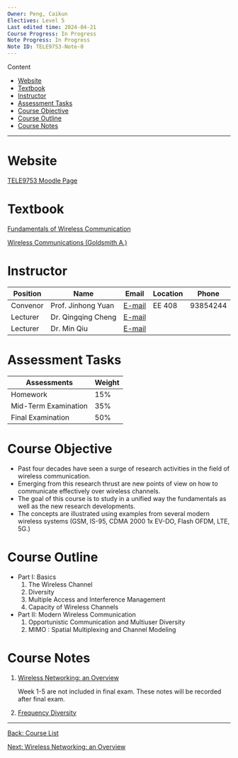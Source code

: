 ```yaml
---
Owner: Peng, Caikun
Electives: Level 5
Last edited time: 2024-04-21
Course Progress: In Progress
Note Progress: In Progress
Note ID: TELE9753-Note-0
---
```


Content
- [Website](#website)
- [Textbook](#textbook)
- [Instructor](#instructor)
- [Assessment Tasks](#assessment-tasks)
- [Course Objective](#course-objective)
- [Course Outline](#course-outline)
- [Course Notes](#course-notes)
---

# Website

[TELE9753 Moodle Page](https://moodle.telt.unsw.edu.au/course/view.php?id=81774)

# Textbook

[Fundamentals of Wireless Communication](https://1drv.ms/b/s!AuXfaR2IFRyojEed89nnTOdmjRl9?e=Sxgnw2)

[Wireless Communications (Goldsmith A.)](https://1drv.ms/b/s!AuXfaR2IFRyojEggwFTwkJqIqkHv?e=qrDsYb)


# Instructor

| Position | Name               | Email                             | Location | Phone    |
| -------- | ------------------ | --------------------------------- | -------- | -------- |
| Convenor | Prof. Jinhong Yuan | [E-mail](mailto:j.yuan@unsw.edu.au)     | EE 408   | 93854244 |
| Lecturer | Dr. Qingqing Cheng | [E-mail](mailto:qingqing.cheng@unsw.edu.au) |          |          |
| Lecturer | Dr. Min Qiu        | [E-mail](mailto:min.qiu@unsw.edu.au)        |          |          |

# Assessment Tasks

| Assessments          | Weight |
| -------------------- | ------ |
| Homework             | 15%    |
| Mid-Term Examination | 35%    |
| Final Examination    | 50%    |

# Course Objective

- Past four decades have seen a surge of research activities in 
  the field of wireless communication.
- Emerging from this research thrust are new points of view on 
  how to communicate effectively over wireless channels. 
- The goal of this course is to study in a unified way the 
  fundamentals as well as the new research developments.
- The concepts are illustrated using examples from several 
  modern wireless systems (GSM, IS-95, CDMA 2000 1x EV-DO, 
  Flash OFDM, LTE, 5G.) 

# Course Outline

- Part I: Basics
  1. The Wireless Channel
  2. Diversity
  3. Multiple Access and Interference Management
  4. Capacity of Wireless Channels
- Part II: Modern Wireless Communication
  1. Opportunistic Communication and Multiuser Diversity
  2. MIMO : Spatial Multiplexing and Channel Modeling

# Course Notes 

1. [Wireless Networking: an Overview](1.%20Wireless%20Networking%20-%20an%20Overview.md)

    Week 1-5 are not included in final exam. These notes will be recorded after final exam.

2. [Frequency Diversity](6.%20Frequency%20Diversity.md) 

---
[Back: Course List](../../UNSW%20EE&T%20COURSE%20NOTES%20(8621-Telecommunications).md)

[Next: Wireless Networking: an Overview](1.%20Wireless%20Networking%20-%20an%20Overview.md)